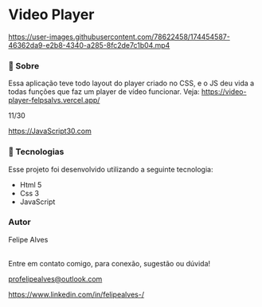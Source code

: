 # Video Player



https://user-images.githubusercontent.com/78622458/174454587-46362da9-e2b8-4340-a285-8fc2de7c1b04.mp4



### 🔖 Sobre
Essa aplicação teve todo layout do player criado no CSS, e o JS deu vida a todas funções que faz um player de vídeo funcionar. Veja: https://video-player-felpsalvs.vercel.app/

11/30

https://JavaScript30.com

### 🚀 Tecnologias
Esse projeto foi desenvolvido utilizando a seguinte tecnologia:

+ Html 5
+ Css 3
+ JavaScript

### Autor
Felipe Alves <br/><br/>


Entre em contato comigo, para conexão, sugestão ou dúvida! <br/>

profelipealves@outlook.com <br/>

https://www.linkedin.com/in/felipealves-/
